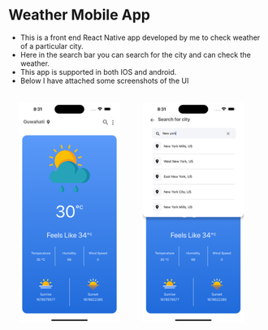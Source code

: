 # Weather Mobile App
- This is a front end React Native app developed by me to check weather of a particular city.
- Here in the search bar you can search for the city and can check the weather.
- This app is supported in both IOS and android.
- Below I have attached some screenshots of the UI 


<p float='left'>
  <img style="padding: 20px" src="src/img/template/screen1.png" width="200">
  <img style="padding: 20px" src="src/img/template/screen2.png" width="200">
</p>

